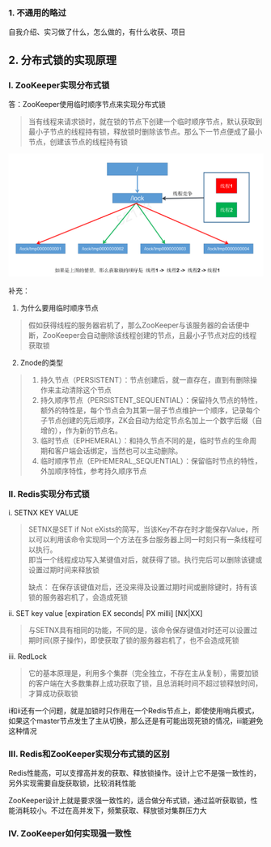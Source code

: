 
### 1. 不通用的略过
自我介绍、实习做了什么，怎么做的，有什么收获、项目

## 2. 分布式锁的实现原理

### I. ZooKeeper实现分布式锁
答：ZooKeeper使用临时顺序节点来实现分布式锁<br>
> 当有线程来请求锁时，就在锁的节点下创建一个临时顺序节点，默认获取到最小子节点的线程持有锁，释放锁时删除该节点。那么下一节点便成了最小节点，创建该节点的线程持有锁

![ZooKeeper分布式锁](../docs/ZooKeeper分布式锁.png)

补充：

1. 为什么要用临时顺序节点
>假如获得线程的服务器宕机了，那么ZooKeeper与该服务器的会话便中断，ZooKeeper会自动删除该线程创建的节点，且最小子节点对应的线程获取锁

2. Znode的类型
> 1. 持久节点（PERSISTENT）：节点创建后，就一直存在，直到有删除操作来主动清除这个节点
> 2. 持久顺序节点（PERSISTENT_SEQUENTIAL）：保留持久节点的特性，额外的特性是，每个节点会为其第一层子节点维护一个顺序，记录每个子节点创建的先后顺序，ZK会自动为给定节点名加上一个数字后缀（自增的），作为新的节点名。
> 3. 临时节点（EPHEMERAL）：和持久节点不同的是，临时节点的生命周期和客户端会话绑定，当然也可以主动删除。
> 4. 临时顺序节点（EPHEMERAL_SEQUENTIAL）：保留临时节点的特性，外加顺序特性，参考持久顺序节点


### II. Redis实现分布式锁
i. SETNX KEY VALUE
>SETNX是SET if Not eXists的简写，当该Key不存在时才能保存Value，所以可以利用该命令实现同一个方法在多台服务器上同一时刻只有一条线程可以执行。<br>
>即当一个线程成功写入某键值对后，就获得了锁。执行完后可以删除该键或设置过期时间来释放锁
>
>缺点： 在保存该键值对后，还没来得及设置过期时间或删除键时，持有该锁的服务器宕机了，会造成死锁

ii. SET key value [expiration EX seconds| PX milli] [NX|XX]
> 与SETNX具有相同的功能，不同的是，该命令保存键值对时还可以设置过期时间(原子操作)，即使获取了锁的服务器宕机了，也不会造成死锁


iii. RedLock
>它的基本原理是，利用多个集群（完全独立，不存在主从复制），需要加锁的客户端在大多数集群上成功获取了锁，且总消耗时间不超过锁释放时间，才算成功获取锁

i和ii还有一个问题，就是加锁时只作用在一个Redis节点上，即使使用哨兵模式，如果这个master节点发生了主从切换，那么还是有可能出现死锁的情况，iii能避免这种情况


### III. Redis和ZooKeeper实现分布式锁的区别
Redis性能高，可以支撑高并发的获取、释放锁操作。设计上它不是强一致性的，另外实现需要自旋获取锁，比较消耗性能

ZooKeeper设计上就是要求强一致性的，适合做分布式锁，通过监听获取锁，性能消耗较小。不过在高并发下，频繁获取、释放锁对集群压力大


### IV. ZooKeeper如何实现强一致性